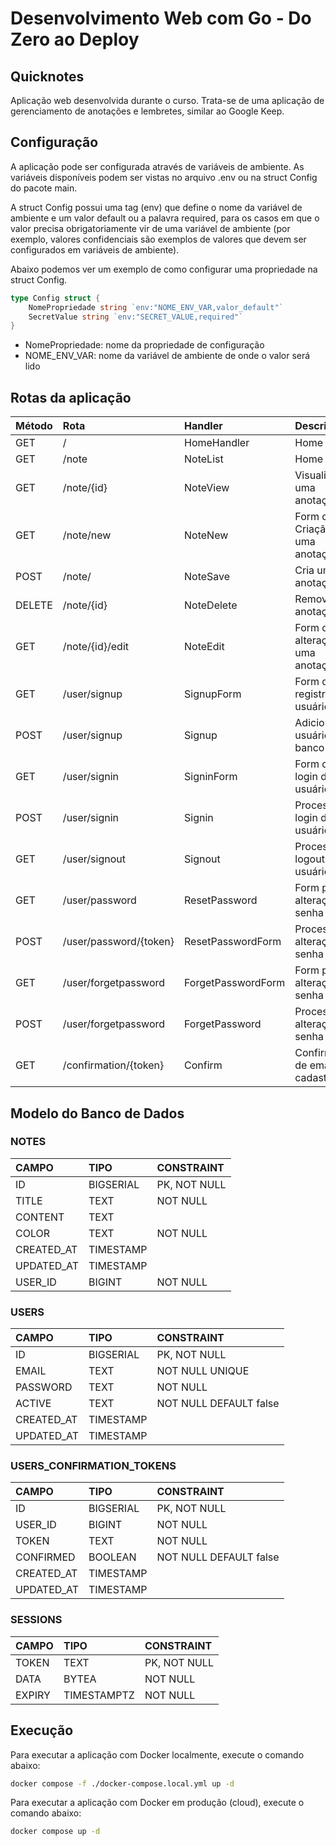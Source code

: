 # Desenvolvimento Web com Go - Do Zero ao Deploy

## Quicknotes

Aplicação web desenvolvida durante o curso. Trata-se de uma aplicação de gerenciamento de anotações e lembretes, similar ao Google Keep.

## Configuração

A aplicação pode ser configurada através de variáveis de ambiente. As variáveis disponíveis podem ser vistas no arquivo .env ou na struct Config do pacote main.

A struct Config possui uma tag (env) que define o nome da variável de ambiente e um valor default ou a palavra required, para os casos em que o valor precisa obrigatoriamente vir de uma variável de ambiente (por exemplo, valores confidenciais são exemplos de valores que devem ser configurados em variáveis de ambiente).

Abaixo podemos ver um exemplo de como configurar uma propriedade na struct Config.

```go
type Config struct {
    NomePropriedade string `env:"NOME_ENV_VAR,valor_default"`
    SecretValue string `env:"SECRET_VALUE,required"`
}
```

- NomePropriedade: nome da propriedade de configuração
- NOME_ENV_VAR: nome da variável de ambiente de onde o valor será lido

## Rotas da aplicação

| Método | Rota                     | Handler           | Descrição                         |
|:-------|:-------------------------|:------------------|:----------------------------------|
| GET    | /                        | HomeHandler       | Home Page                         |
| GET    | /note                    | NoteList          | Home Page                         |
| GET    | /note/{id}               | NoteView          | Visualiza uma anotação            |
| GET    | /note/new                | NoteNew           | Form de Criação de uma anotação   |
| POST   | /note/                   | NoteSave          | Cria uma anotação                 |
| DELETE | /note/{id}               | NoteDelete        | Remove uma anotação               |
| GET    | /note/{id}/edit          | NoteEdit          | Form de alteração de uma anotação |
| GET    | /user/signup             | SignupForm        | Form de registro de usuários      |
| POST   | /user/signup             | Signup            | Adiciona o usuário no banco       |
| GET    | /user/signin             | SigninForm        | Form de login de usuários         |
| POST   | /user/signin             | Signin            | Processa o login do usuário       |
| GET    | /user/signout            | Signout           | Processa o logout do usuário      |
| GET    | /user/password           | ResetPassword     | Form para alteração de senha      |
| POST   | /user/password/{token}   | ResetPasswordForm | Processa alteração de senha       |
| GET    | /user/forgetpassword     | ForgetPasswordForm| Form para alteração de senha      |
| POST   | /user/forgetpassword     | ForgetPassword    | Processa alteração de senha       |
| GET    | /confirmation/{token}    | Confirm           | Confirmação de email do cadastro  |

## Modelo do Banco de Dados

### NOTES

| CAMPO      | TIPO      | CONSTRAINT   |
|:-----------|:----------|:-------------|
| ID         | BIGSERIAL | PK, NOT NULL |
| TITLE      | TEXT      | NOT NULL     |
| CONTENT    | TEXT      |              |
| COLOR      | TEXT      | NOT NULL     |
| CREATED_AT | TIMESTAMP |              |
| UPDATED_AT | TIMESTAMP |              |
| USER_ID    | BIGINT    | NOT NULL     |

### USERS

| CAMPO      | TIPO      | CONSTRAINT             |
|:-----------|:----------|:-----------------------|
| ID         | BIGSERIAL | PK, NOT NULL           |
| EMAIL      | TEXT      | NOT NULL UNIQUE        |
| PASSWORD   | TEXT      | NOT NULL               |
| ACTIVE     | TEXT      | NOT NULL DEFAULT false |
| CREATED_AT | TIMESTAMP |                        |
| UPDATED_AT | TIMESTAMP |                        |

### USERS_CONFIRMATION_TOKENS

| CAMPO      | TIPO      | CONSTRAINT             |
|:-----------|:----------|:-----------------------|
| ID         | BIGSERIAL | PK, NOT NULL           |
| USER_ID    | BIGINT    | NOT NULL               |
| TOKEN      | TEXT      | NOT NULL               |
| CONFIRMED  | BOOLEAN   | NOT NULL DEFAULT false |
| CREATED_AT | TIMESTAMP |                        |
| UPDATED_AT | TIMESTAMP |                        |

### SESSIONS

| CAMPO      | TIPO        | CONSTRAINT   |
|:-----------|:------------|:-------------|
| TOKEN      | TEXT        | PK, NOT NULL |
| DATA       | BYTEA       | NOT NULL     |
| EXPIRY     | TIMESTAMPTZ | NOT NULL     |

## Execução

Para executar a aplicação com Docker localmente, execute o comando abaixo:

```bash
docker compose -f ./docker-compose.local.yml up -d
```

Para executar a aplicação com Docker em produção (cloud), execute o comando abaixo:

```bash
docker compose up -d
```